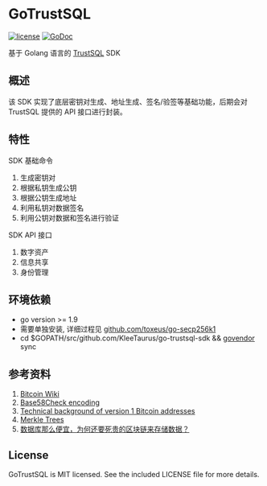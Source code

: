 GoTrustSQL
=======

[![license](https://img.shields.io/github/license/mashape/apistatus.svg)](https://github.com/KleeTaurus/go-trustsql-sdk/blob/master/LICENSE)
[![GoDoc](https://img.shields.io/badge/godoc-reference-blue.svg)](https://godoc.org/github.com/KleeTaurus/go-trustsql-sdk)

基于 Golang 语言的 [TrustSQL](https://trustsql.qq.com/) SDK

## 概述
该 SDK 实现了底层密钥对生成、地址生成、签名/验签等基础功能，后期会对 TrustSQL 提供的 API 接口进行封装。

## 特性
SDK 基础命令
1. 生成密钥对
2. 根据私钥生成公钥
3. 根据公钥生成地址
4. 利用私钥对数据签名
5. 利用公钥对数据和签名进行验证

SDK API 接口
1. 数字资产
2. 信息共享
3. 身份管理

## 环境依赖
* go version >= 1.9
* 需要单独安装, 详细过程见 [github.com/toxeus/go-secp256k1](https://github.com/toxeus/go-secp256k1)
* cd $GOPATH/src/github.com/KleeTaurus/go-trustsql-sdk && [govendor](https://github.com/kardianos/govendor) sync

## 参考资料
1. [Bitcoin Wiki](https://en.bitcoin.it/wiki/Main_Page)
2. [Base58Check encoding](https://en.bitcoin.it/wiki/Base58Check_encoding)
3. [Technical background of version 1 Bitcoin addresses](https://en.bitcoin.it/wiki/Technical_background_of_version_1_Bitcoin_addresses)
4. [Merkle Trees](https://hackernoon.com/merkle-trees-181cb4bc30b4)
5. [数据库那么便宜，为何还要死贵的区块链来存储数据？](https://mp.weixin.qq.com/s/ME_E1EA95XILD_yaFg1d8Q)

## License
GoTrustSQL is MIT licensed. See the included LICENSE file for more details.
